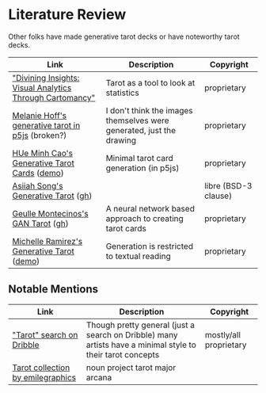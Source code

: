 Literature Review
===

Other folks have made generative tarot decks or have noteworthy
tarot decks.

| Link | Description  | Copyright |
|---|---|---|
| ["Divining Insights: Visual Analytics Through Cartomancy"](https://research.tableau.com/sites/default/files/altchi-tarot-cameraready.pdf) | Tarot as a tool to look at statistics | proprietary |
| [Melanie Hoff's generative tarot in p5js](https://github.com/melaniehoff/generative-tarot-p5js) (broken?) | I don't think the images themselves were generated, just the drawing | proprietary |
| [HUe Minh Cao's Generative Tarot Cards](https://minhcao.info/Tarot) ([demo](https://preview.p5js.org/minhcao/present/CU7KrtV-C))  | Minimal tarot card generation (in p5js) | proprietary |
| [Asiiah Song's Generative Tarot](http://www.exag.org/2019/papers/EXAG_2019_paper_17.pdf) ([gh](https://github.com/julinas/generative-tarot/)) | | libre (BSD-3 clause) |
| [Geulle Montecinos's GAN Tarot](https://guillemontecinos.cl/portfolio/generative-major-arcana-2019/) ([gh](https://github.com/guillemontecinos/itp_spring_2019_electronic_rituals#meditation-2-generative-major-arcana-deck)) | A neural network based approach to creating tarot cards | proprietary |
| [Michelle Ramirez's Generative Tarot](http://michelleramirez.co/portfolio/generative-tarot-text/) ([demo](https://openprocessing.org/sketch/1036285)) | Generation is restricted to textual reading | proprietary |

Notable Mentions
---

| Link |  Description | Copyright  |
|---|---|---|
| ["Tarot" search on Dribble](https://dribbble.com/tags/tarot) | Though pretty general (just a search on Dribble) many artists have a minimal style to their tarot concepts | mostly/all proprietary |
| [Tarot collection by emilegraphics](https://thenounproject.com/emilegraphics/collection/tarot/) | noun project tarot major arcana |

